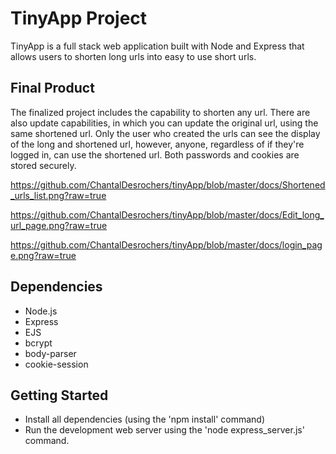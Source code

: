 # TinyApp Project

TinyApp is a full stack web application built with Node and Express that allows users to shorten long urls into easy to use short urls.

## Final Product

The finalized project includes the capability to shorten any url. There are also update capabilities, in which you can update the original url, using the same shortened url. Only the user who created the urls can see the display of the long and shortened url, however, anyone, regardless of if they're logged in, can use the shortened url.
Both passwords and cookies are stored securely.

https://github.com/ChantalDesrochers/tinyApp/blob/master/docs/Shortened_urls_list.png?raw=true

https://github.com/ChantalDesrochers/tinyApp/blob/master/docs/Edit_long_url_page.png?raw=true

https://github.com/ChantalDesrochers/tinyApp/blob/master/docs/login_page.png?raw=true

## Dependencies
- Node.js
- Express
- EJS
- bcrypt
- body-parser
- cookie-session

## Getting Started
- Install all dependencies (using the 'npm install' command)
- Run the development web server using the 'node express_server.js' command.